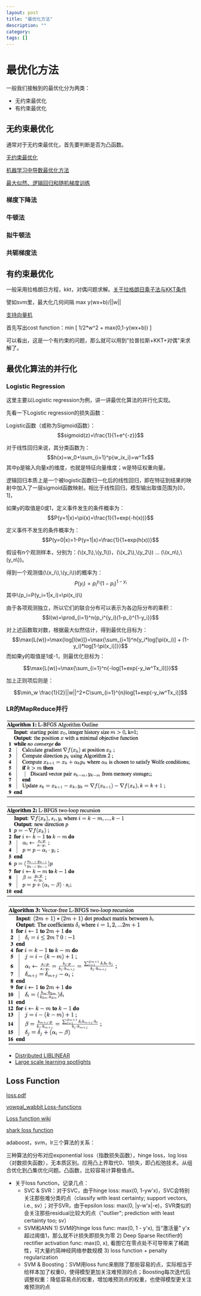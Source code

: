 ```yaml
---
layout: post
title: "最优化方法"
description: ""
category:
tags: []
---
```


<script type="text/javascript" src="http://cdn.mathjax.org/mathjax/latest/MathJax.js?config=default"></script>

# 最优化方法

一般我们接触到的最优化分为两类：

- 无约束最优化
- 有约束最优化

## 无约束最优化

通常对于无约束最优化，首先要判断是否为凸函数。

[无约束最优化](http://www.52nlp.cn/unconstrained-optimization-one)

[机器学习中导数最优化方法](http://www.cnblogs.com/daniel-D/p/3377840.html)

[最大似然、逻辑回归和随机梯度训练](http://cseweb.ucsd.edu/~elkan/250B/logreg.pdf)

### 梯度下降法

### 牛顿法

### 拟牛顿法

### 共轭梯度法

## 有约束最优化

一般采用拉格朗日方程，kkt，对偶问题求解。[关于拉格朗日乘子法与KKT条件](http://www.moozhi.com/topic/show/54a8a261c555c08b3d59d996)

譬如svm里，最大化几何间隔 max y(wx+b)/\|\|w\|\|

[支持向量机](http://blog.csdn.net/v_july_v/article/details/7624837)

首先写出cost function：min [ 1/2*w^2 + max(0,1-y(wx+b)) ]

可以看出，这是一个有约束的问题，那么就可以用到"拉普拉斯+KKT+对偶"来求解了。

## 最优化算法的并行化

### Logistic Regression

这里主要以Logistic regression为例，讲一讲最优化算法的并行化实现。

先看一下Logistic regression的损失函数：

Logistic函数（或称为Sigmoid函数）：
$$sigmoid(z)=\frac{1}{1+e^{-z}}$$

对于线性回归来说，其分类函数为：
$$h(x)=w_0+\sum_{i=1}^p{w_ix_i}=w^Tx$$
其中p是输入向量x的维度，也就是特征向量维度；w是特征权重向量。

逻辑回归本质上是一个被logistic函数归一化后的线性回归，即在特征到结果的映射中加入了一层sigmoid函数映射。相比于线性回归，模型输出取值范围为[0，1]，

如果y的取值是0或1，定义事件发生的条件概率为：
$$P(y=1|x)=\pi(x)=\frac{1}{1+exp(-h(x))}$$

定义事件不发生的条件概率为：
$$P(y=0|x)=1-P(y=1|x)=\frac{1}{1+exp(h(x))}$$

假设有n个观测样本，分别为：(\\(x_1\\),\\(y_1\\))，(\\(x_2\\),\\(y_2\\)) ... (\\(x_n\\),\\(y_n\\))。

得到一个观测值(\\(x_i\\),\\(y_i\\))的概率为：
$$P(y_i)=p_i^{y_i}(1-p_i)^{1-y_i}$$  其中\\(p_i=P(y_i=1|x_i)=\pi(x_i)\\)

由于各项观测独立，所以它们的联合分布可以表示为各边际分布的乘积：
$$l(w)=\prod_{i=1}^n{p_i^{y_i}(1-p_i)^{1-y_i}}$$

对上述函数取对数，根据最大似然估计，得到最优化目标为：
$$\max{L(w)}=\max{log[l(w)]}=\max{\sum_{i=1}^n{y_i*log[\pi(x_i)] + (1-y_i)*log[1-\pi(x_i)]}}$$
而如果y的取值是1或-1，则最优化目标为：

$$\max{L(w)}=\max{\sum_{i=1}^n{-log[1+exp(-y_iw^Tx_i)]}}$$

加上正则项后则是：

$$\min_w \frac{1}{2}||w||^2+C\sum_{i=1}^{n}log[1+exp(-y_iw^Tx_i)]$$

### LR的MapReduce并行

![](https://raw.githubusercontent.com/zzbased/zzbased.github.com/master/_posts/images/lbfgs.png)

![](https://raw.githubusercontent.com/zzbased/zzbased.github.com/master/_posts/images/lbfgs_two_loops.png)

![](https://raw.githubusercontent.com/zzbased/zzbased.github.com/master/_posts/images/lbfgs_two_loops_vf.png)

- [Distributed LIBLINEAR](http://www.csie.ntu.edu.tw/~cjlin/libsvmtools/distributed-liblinear/)
- [Large scale learning spotlights](http://nips.cc/Conferences/2014/Program/event.php?ID=4831)

## Loss Function

[loss.pdf](http://web.mit.edu/lrosasco/www/publications/loss.pdf)

[vowpal_wabbit Loss-functions ](https://github.com/JohnLangford/vowpal_wabbit/wiki/Loss-functions)

[Loss function wiki](http://en.wikipedia.org/wiki/Loss_function)

[shark loss function](http://image.diku.dk/shark/sphinx_pages/build/html/rest_sources/tutorials/concepts/library_design/losses.html)

adaboost，svm，lr三个算法的关系：

三种算法的分布对应exponential loss（指数损失函数），hinge loss，log loss（对数损失函数），无本质区别。应用凸上界取代0、1损失，即凸松弛技术。从组合优化到凸集优化问题。凸函数，比较容易计算极值点。

- 关于loss function，记录几点：
	- SVC & SVR：对于SVC，由于hinge loss: max(0, 1-yw'x)，SVC会特别关注那些难分类的点（classify with least certainty; support vectors, i.e., sv）；对于SVR，由于epsilon loss: max(0, \|y-w'x\|-e)，SVR类似的会关注那些residual比较大的点（"outlier"; prediction with least certainty too; sv）
	- SVM和ANN 1) SVM的hinge loss func: max(0, 1 - y'x), 当“激活量” y'x 超过阈值1，那么就不计损失即损失为零 2) Deep Sparse Rectifier的rectifier activation func: max(0, x), 看图它在零点处不可导带来了稀疏性，可大量约简神经网络参数规模 3) loss function + penalty regularization
	- SVM & Boosting：SVM用loss func来剔除了那些容易的点，实际相当于给样本加了权重0，使得模型更加关注难预测的点；Boosting每次迭代后调整权重：降低容易点的权重，增加难预测点的权重，也使得模型更关注难预测的点
